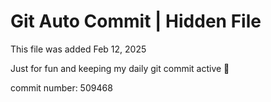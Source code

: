 # Git Auto Commit | Hidden File

This file was added Feb 12, 2025

Just for fun and keeping my daily git commit active 🤪

commit number: 509468
